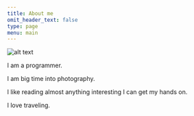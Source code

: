 ```yaml
---
title: About me
omit_header_text: false
type: page
menu: main
---
```


![alt text](https://pranjalworm.github.io/images/pranjal-dubey.jpg "Pranjal Dubey")


I am a programmer.

I am big time into photography.

I like reading almost anything interesting I can get my hands on.

I love traveling.